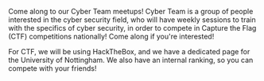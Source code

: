 Come along to our Cyber Team meetups! Cyber Team is a group of people interested in the cyber security field, who will have weekly sessions to train with the specifics of cyber security, in order to compete in Capture the Flag (CTF) competitions nationally! Come along if you're interested!

For CTF, we will be using HackTheBox, and we have a dedicated page for the University of Nottingham. We also have an internal ranking, so you can compete with your friends!